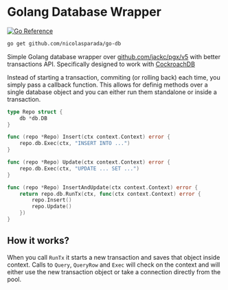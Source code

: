 # Golang Database Wrapper

[![Go Reference](https://pkg.go.dev/badge/github.com/nicolasparada/go-db.svg)](https://pkg.go.dev/github.com/nicolasparada/go-db)

```bash
go get github.com/nicolasparada/go-db
```

Simple Golang database wrapper over [github.com/jackc/pgx/v5](https://github.com/jackc/pgx) with better transactions API.
Specifically designed to work with [CockroachDB](https://cockroachlabs.com)

Instead of starting a transaction, commiting (or rolling back) each time,
you simply pass a callback function. This allows for definig methods
over a single database object and you can either run them standalone
or inside a transaction.

```go
type Repo struct {
    db *db.DB
}

func (repo *Repo) Insert(ctx context.Context) error {
    repo.db.Exec(ctx, "INSERT INTO ...")
}

func (repo *Repo) Update(ctx context.Context) error {
    repo.db.Exec(ctx, "UPDATE ... SET ...")
}

func (repo *Repo) InsertAndUpdate(ctx context.Context) error {
    return repo.db.RunTx(ctx, func(ctx context.Context) error {
        repo.Insert()
        repo.Update()
    })
}
```

## How it works?

When you call `RunTx` it starts a new transaction and saves that object inside context. Calls to `Query`, `QueryRow` and `Exec` will check on the context and will either use the new transaction object or take a connection directly from the pool.
